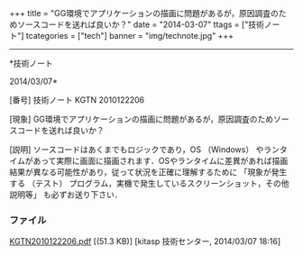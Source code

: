 ﻿+++
title = "GG環境でアプリケーションの描画に問題があるが，原因調査のためソースコードを送れば良いか？"
date = "2014-03-07"
ttags = ["技術ノート"]
tcategories = ["tech"]
banner = "img/technote.jpg"
+++

-----------------------------------------------------------------------------------------------------------------------------

*技術ノート

2014/03/07*


[番号]
技術ノート KGTN 2010122206

[現象]
GG環境でアプリケーションの描画に問題があるが，原因調査のためソースコードを送れば良いか？

[説明]
ソースコードはあくまでもロジックであり，OS （Windows）
やランタイムがあって実際に画面に描画されます．OSやランタイムに差異があれば描画結果が異なる可能性があり，従って状況を正確に理解するために
「現象が発生する （テスト）
プログラム，実機で発生しているスクリーンショット，その他説明等」
も必ずお送り下さい．


### ファイル

 
 


[KGTN2010122206.pdf](http://techreport.kitasp.net/attachments/download/1607/KGTN2010122206.pdf)
 [(51.3 KB)] [kitasp 技術センター, 2014/03/07
18:16]


 


 

